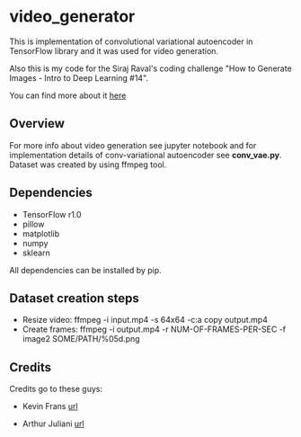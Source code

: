 # video_generator
This is implementation of convolutional variational autoencoder in TensorFlow library and it was used for video generation.

Also this is my code for the Siraj Raval's coding challenge "How to Generate Images - Intro to Deep Learning #14".

You can find more about it [here](https://www.youtube.com/watch?v=3-UDwk1U77s&t=2s)

## Overview
For more info about video generation see jupyter notebook and for implementation details of conv-variational autoencoder see **conv_vae.py**.
Dataset was created by using ffmpeg tool.

## Dependencies
* TensorFlow r1.0
* pillow
* matplotlib
* numpy
* sklearn

All dependencies can be installed by pip.

## Dataset creation steps
* Resize video: ffmpeg -i input.mp4 -s 64x64 -c:a copy output.mp4
* Create frames: ffmpeg -i output.mp4 -r NUM-OF-FRAMES-PER-SEC -f image2 SOME/PATH/%05d.png

## Credits
Credits go to these guys:

* Kevin Frans [url](http://kvfrans.com/variational-autoencoders-explained/)

* Arthur Juliani [url](https://medium.com/@awjuliani/introducing-neural-dream-videos-5d517b3cc804)